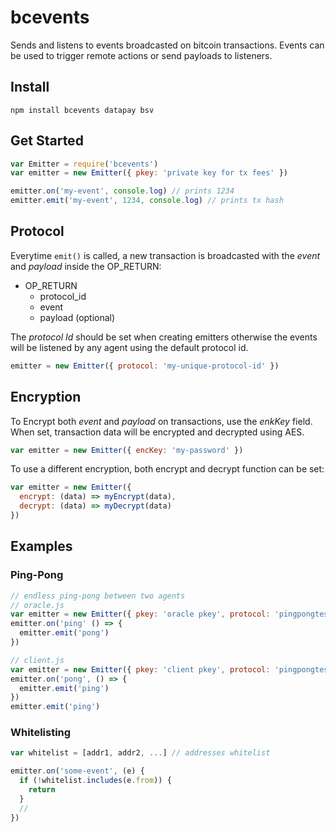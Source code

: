 # bcevents

Sends and listens to events broadcasted on bitcoin transactions. Events can be used to trigger remote actions or send payloads to listeners.

## Install

```
npm install bcevents datapay bsv
```

## Get Started

```js
var Emitter = require('bcevents')
var emitter = new Emitter({ pkey: 'private key for tx fees' })

emitter.on('my-event', console.log) // prints 1234
emitter.emit('my-event', 1234, console.log) // prints tx hash
```

## Protocol

Everytime `emit()` is called, a new transaction is broadcasted with the *event* and *payload* inside the OP_RETURN:

* OP_RETURN
  * protocol_id
  * event
  * payload (optional)

The *protocol Id* should be set when creating emitters otherwise the events will be listened by any agent using the default protocol id.

```js
emitter = new Emitter({ protocol: 'my-unique-protocol-id' })
```

## Encryption

To Encrypt both *event*  and *payload* on transactions, use the *enkKey* field. When set, transaction data will be encrypted and decrypted using AES.

```js
var emitter = new Emitter({ encKey: 'my-password' })
```

To use a different encryption, both encrypt and decrypt function can be set:

```js
var emitter = new Emitter({
  encrypt: (data) => myEncrypt(data),
  decrypt: (data) => myDecrypt(data)
})
```

## Examples
### Ping-Pong
```js
// endless ping-pong between two agents
// oracle.js
var emitter = new Emitter({ pkey: 'oracle pkey', protocol: 'pingpongtest' })
emitter.on('ping' () => {
  emitter.emit('pong')
})

// client.js
var emitter = new Emitter({ pkey: 'client pkey', protocol: 'pingpongtest' })
emitter.on('pong', () => {
  emitter.emit('ping')
})
emitter.emit('ping')
```

### Whitelisting
```js
var whitelist = [addr1, addr2, ...] // addresses whitelist

emitter.on('some-event', (e) {
  if (!whitelist.includes(e.from)) {
    return
  }
  //
})
```